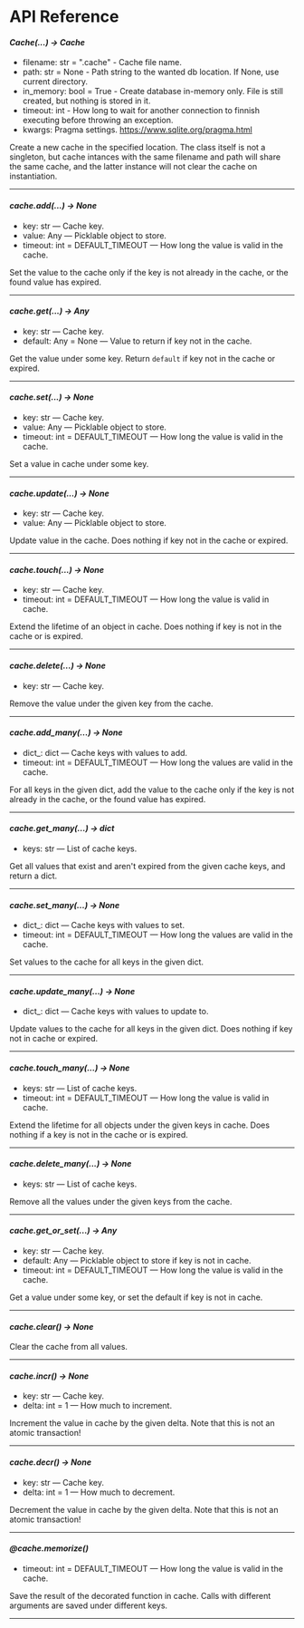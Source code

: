 # API Reference


#### *Cache(...) → Cache*
- filename: str = ".cache" - Cache file name.
- path: str = None - Path string to the wanted db location. If None, use current directory.
- in_memory: bool = True - Create database in-memory only. File is still created, but
  nothing is stored in it.
- timeout: int - How long to wait for another connection to finnish executing before throwing an exception.
- kwargs: Pragma settings. https://www.sqlite.org/pragma.html

Create a new cache in the specified location. The class itself is not a singleton, but cache
intances with the same filename and path will share the same cache, and the latter instance
will not clear the cache on instantiation.

---

#### *cache.add(...) → None*
- key: str — Cache key.
- value: Any — Picklable object to store.
- timeout: int = DEFAULT_TIMEOUT — How long the value is valid in the cache.

Set the value to the cache only if the key is not already in the cache,
or the found value has expired.

---

#### *cache.get(...) → Any*
- key: str — Cache key.
- default: Any = None — Value to return if key not in the cache.

Get the value under some key. Return `default` if key not in the cache or expired.

---

#### *cache.set(...) → None*
- key: str — Cache key.
- value: Any — Picklable object to store.
- timeout: int = DEFAULT_TIMEOUT — How long the value is valid in the cache.

Set a value in cache under some key.

---

#### *cache.update(...) → None*
- key: str — Cache key.
- value: Any — Picklable object to store.

Update value in the cache. Does nothing if key not in the cache or expired.

---

#### *cache.touch(...) → None*
- key: str — Cache key.
- timeout: int = DEFAULT_TIMEOUT — How long the value is valid in cache.

Extend the lifetime of an object in cache. Does nothing if key is not in the cache or is expired.

---

#### *cache.delete(...) → None*
- key: str — Cache key.

Remove the value under the given key from the cache.

---

#### *cache.add_many(...) → None*
- dict_: dict — Cache keys with values to add.
- timeout: int = DEFAULT_TIMEOUT — How long the values are valid in the cache.

For all keys in the given dict, add the value to the cache only if the key is not
already in the cache, or the found value has expired.

---

#### *cache.get_many(...) → dict*
- keys: str — List of cache keys.

Get all values that exist and aren't expired from the given cache keys, and return a dict.

---

#### *cache.set_many(...) → None*
- dict_: dict — Cache keys with values to set.
- timeout: int = DEFAULT_TIMEOUT — How long the values are valid in the cache.

Set values to the cache for all keys in the given dict.

---

#### *cache.update_many(...) → None*
- dict_: dict — Cache keys with values to update to.

Update values to the cache for all keys in the given dict. Does nothing if key not in cache or expired.

---

#### *cache.touch_many(...) → None*
- keys: str — List of cache keys.
- timeout: int = DEFAULT_TIMEOUT — How long the value is valid in cache.

Extend the lifetime for all objects under the given keys in cache.
Does nothing if a key is not in the cache or is expired.

---

#### *cache.delete_many(...) → None*
- keys: str — List of cache keys.

Remove all the values under the given keys from the cache.

---

#### *cache.get_or_set(...) → Any*
- key: str — Cache key.
- default: Any — Picklable object to store if key is not in cache.
- timeout: int = DEFAULT_TIMEOUT — How long the value is valid in the cache.

Get a value under some key, or set the default if key is not in cache.

---

#### *cache.clear() → None*

Clear the cache from all values.

---

#### *cache.incr() → None*
- key: str — Cache key.
- delta: int = 1 — How much to increment.

Increment the value in cache by the given delta.
Note that this is not an atomic transaction!

---

#### *cache.decr() → None*
- key: str — Cache key.
- delta: int = 1 — How much to decrement.

Decrement the value in cache by the given delta.
Note that this is not an atomic transaction!

---

#### *@cache.memorize()*
- timeout: int = DEFAULT_TIMEOUT — How long the value is valid in the cache.

Save the result of the decorated function in cache. Calls with different
arguments are saved under different keys.

---
